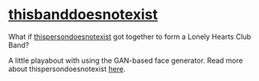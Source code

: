 # [thisbanddoesnotexist](https://baffalop.github.io/thisbanddoesnotexist)

What if [thispersondoesnotexist](https://thispersondoesnotexist.com/) got together to form a Lonely Hearts Club Band?

A little playabout with using the GAN-based face generator. Read more about thispersondoesnotexist [here](https://www.inverse.com/article/53280-this-person-does-not-exist-gans-website).
